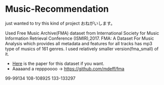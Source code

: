 # Music-Recommendation
just wanted to try this kind of project おねがいします。

Used Free Music Archive(FMA) dataset from International Society for Music Information Retrieval Conference (ISMIR),2017. FMA: A Dataset For Music Analysis which provides all metadata and features for all tracks has mp3 type of musics of 161 genres. I used relatively smaller version(fma_small) of it. 
- [Here](https://arxiv.org/abs/1612.01840) is the paper for this dataset if you want.
- Aaaaand a repppoooo -> https://github.com/mdeff/fma

99-99134
108-108925
133-133297